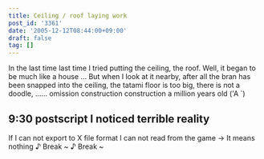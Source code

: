 ```yaml
---
title: Ceiling / roof laying work
post_id: '3361'
date: '2005-12-12T08:44:00+09:00'
draft: false
tag: []
---
```


In the last time last time I tried putting the ceiling, the roof. Well, it began to be much like a house ... But when I look at it nearby, after all the bran has been snapped into the ceiling, the tatami floor is too big, there is not a doodle, ...... omission construction construction a million years old ('A `)

## 9:30 postscript I noticed terrible reality

If I can not export to X file format I can not read from the game → It means nothing ♪ Break ~ ♪ Break ~